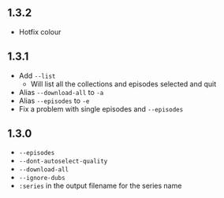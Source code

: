 ## 1.3.2
- Hotfix colour

## 1.3.1
- Add `--list`
  - Will list all the collections and episodes selected and quit
- Alias `--download-all` to `-a`
- Alias `--episodes` to `-e`
- Fix a problem with single episodes and `--episodes`

## 1.3.0
- `--episodes`
- `--dont-autoselect-quality`
- `--download-all`
- `--ignore-dubs`
- `:series` in the output filename for the series name